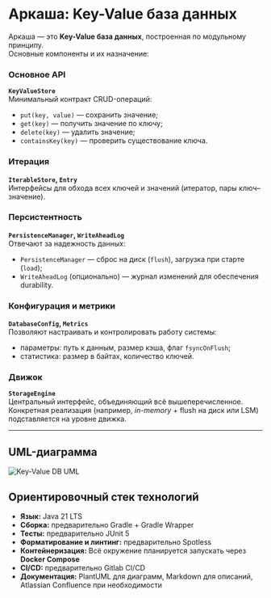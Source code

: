 # Аркаша: Key-Value база данных

Аркаша — это **Key-Value база данных**, построенная по модульному принципу.  
Основные компоненты и их назначение:

### Основное API
**`KeyValueStore`**  
Минимальный контракт CRUD-операций:
- `put(key, value)` — сохранить значение;
- `get(key)` — получить значение по ключу;
- `delete(key)` — удалить значение;
- `containsKey(key)` — проверить существование ключа.

### Итерация
**`IterableStore`, `Entry`**  
Интерфейсы для обхода всех ключей и значений (итератор, пары ключ–значение).

### Персистентность
**`PersistenceManager`, `WriteAheadLog`**  
Отвечают за надежность данных:
- `PersistenceManager` — сброс на диск (`flush`), загрузка при старте (`load`);
- `WriteAheadLog` (опционально) — журнал изменений для обеспечения durability.

### Конфигурация и метрики
**`DatabaseConfig`, `Metrics`**  
Позволяют настраивать и контролировать работу системы:
- параметры: путь к данным, размер кэша, флаг `fsyncOnFlush`;
- статистика: размер в байтах, количество ключей.

### Движок
**`StorageEngine`**  
Центральный интерфейс, объединяющий всё вышеперечисленное.  
Конкретная реализация (например, *in-memory* + flush на диск или LSM) подставляется на уровне движка.

---

## UML-диаграмма

![Key-Value DB UML](https://www.plantuml.com/plantuml/png/fLPVR-D447_tfvWt7D4a28cNY3jTsnnIHQjMxHqy81usyIInwknQk-kxC-MaNgNZXKEL44y88SGd22TwX1ujNy7-2dmIPcp7yUPSyK2bHlRCxFn-ysTc_S1OeMqoZpmRsWZXKqoxduaeGHZkWBydBUg96AFfm3_dFy3ZWtqOQZ6nu2Tn82m67Sypfw6CXHPp64V2c6rhTJXABEwDbJm9lqBumFFUWtlq1xjA8v3OQZ6s1lpTuyV3Jg7omXKKKoWOd5YsFlC0teSuiVuffblmX3MTGZR5GjQ1GIajX056Q74b7oaLeP2iAM15A0svtrG_znhm9wX34H5lNM6RbS0lmVbWQl6BBol0jPuo8cejsmcPkiwFK9lGM9HZF11IJ6kGIPIOcL_4eiAW44LA1BN4TVEv3Yrkpr04-sfQUH1nZ3BmDOwL3ceMZaUJoh6BeJ6EH7e7of326Gc3kqfEmXKCntWaRCdrX4ejfsLwnNY6NEv2GKxAi1ZoK7vIHzUQyWCaFsEpoZSvsPCxHDyKHo9LGL3LpAvAf5sBdzUjDHpkGn-acAE9kM71VoH64HgdlPfHLMYAibPO-dosZeaGt4OiWzGeBBQORv4V6offI5Ae3yjN9zc1Ld4Rb5DqwewIU9bWj1-NLlTB0f4ow9Ihc3a7imhigOWUIXO7pY2uDTbGpSMpCc8gGL60gfJhD3zAO-nET4Yj5gNmL7FNQL1FK7F3SThBH8W8I0NKNAYh4ZIO7kEKujHfGRKBmGW6TLrOifuvpHGEH5nbOQindcL6TE4AjK-desP1rYvOMByusURYRnpih2guaToAwanGuDZI7Dsx0DlsLyt1NMD2flzhYLKrUYYdeKJmmtaSuHpf15UaIztFyMtE0mSWfbWTEcjhimgPba0XS_T26Tzwhx59ovuh-wiST3PP3Ns3z-6gS_emIMoY4OnDHkQT0GvDTSC4S5PliN0ix0PbCnFQtQ0Lq356HKhCB8mhzsuMUhslxwyRijuOtUvzj-umQEoFZcFeZkJ0MHsgMWwU2yl7MZ97XnE3fiNMlGROh3c0dPOJRkdeI81yQnXGiiLwtSJ_PLaLaypmMQoOhUSCkWFUedAGwf7kb9QjUUTOQxNhO3s9_SRjx7bIMGGTJcSMrEIT0Sv-ofRP3Vt_bIsoj_ahUhxDhe0_KM3xQ6_0CyvptAU1xPSJsc-CeqV90KQeS4RAMZLde3fiu4lAwOH-VINqruk_NxTKZsdzIdH-ozvco_oRR07trbSSTJWn_9l4osm9-Slyd2nliYiE8h_itKceVJYpd_EBx7LsbL_aB_Y9_N0A-2r_DQW_K4YsWEntWdYHNMzviFfC8IBdJ8CFB_9p-htgmOuOdoPnNwFX9FCd9DaHwJ-oDwJUP1ZXX2lZjdL1hOhobi3hsWo81JrVGf1eCGgZqAP5lduXvWlE5w4i-1YPC6X-IK4jEJmMl8OFkny1cL5ooUobGyRf4wVP6U37WiSrXKl9ocxoRxC_cGevpzwGwXhyK7RdE5SwNNtOkLbZ9qjc2Fid1vqUPDz3_XsvkYL75QChuFSYrEli5lY7a2wun8HyqM3xW9wIUVGl)

## Ориентировочный стек технологий

- **Язык:** Java 21 LTS   
- **Сборка:** предварительно Gradle + Gradle Wrapper  
- **Тесты:** предварительно JUnit 5  
- **Форматирование и линтинг:** предварительно Spotless  
- **Контейнеризация:** Всё окружение планируется запускать через **Docker Compose**  
- **CI/CD:** предварительно Gitlab CI/CD 
- **Документация:** PlantUML для диаграмм, Markdown для описаний, Atlassian Confluence при необходимости